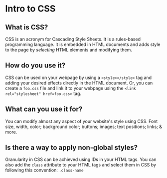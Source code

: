 # Intro to CSS

## What is CSS?

CSS is an acronym for Cascading Style Sheets. It is a rules-based programming language. It is embedded in HTML documents and adds style to the page by *selecting* HTML elements and modifying them.

## How do you use it?

CSS can be used on your webpage by using a `<style></style>` tag and adding your desired effects directly in the HTML document. Or, you can create a `foo.css` file and link it to your webpage using the `<link rel="stylesheet" href=foo.css>` tag.

## What can you use it for?

You can modify almost any aspect of your website's style using CSS. Font size, width, color; background color; buttons; images; text positions; links; & more.

## Is there a way to apply non-global styles?

Granularity in CSS can be achieved using IDs in your HTML tags. You can also add the `class` attribute to your HTML tags and select them in CSS by following this convention: `.class-name`
